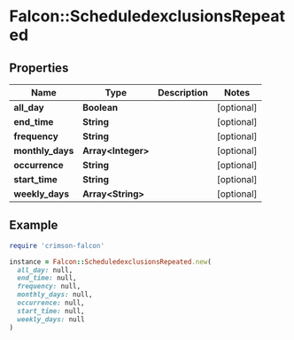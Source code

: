 # Falcon::ScheduledexclusionsRepeated

## Properties

| Name | Type | Description | Notes |
| ---- | ---- | ----------- | ----- |
| **all_day** | **Boolean** |  | [optional] |
| **end_time** | **String** |  | [optional] |
| **frequency** | **String** |  | [optional] |
| **monthly_days** | **Array&lt;Integer&gt;** |  | [optional] |
| **occurrence** | **String** |  | [optional] |
| **start_time** | **String** |  | [optional] |
| **weekly_days** | **Array&lt;String&gt;** |  | [optional] |

## Example

```ruby
require 'crimson-falcon'

instance = Falcon::ScheduledexclusionsRepeated.new(
  all_day: null,
  end_time: null,
  frequency: null,
  monthly_days: null,
  occurrence: null,
  start_time: null,
  weekly_days: null
)
```

